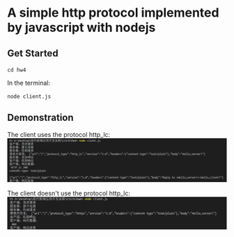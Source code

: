 # A simple http protocol implemented by javascript with nodejs

## Get Started

```
cd hw4
```
In the terminal:

```
node client.js
```
## Demonstration

The client uses the protocol http_lc:
![avatar](./1.png)

The client doesn't use the protocol http_lc:
![avatar](./2.png)
